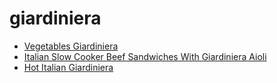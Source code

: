 # giardiniera

 * [Vegetables Giardiniera](index/v/vegetables-giardiniera-1322.json)
 * [Italian Slow Cooker Beef Sandwiches With Giardiniera Aioli](index/i/italian-slow-cooker-beef-sandwiches-with-giardiniera-aioli.json)
 * [Hot Italian Giardiniera](index/h/hot-italian-giardiniera.json)
